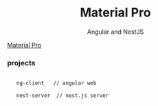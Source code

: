 <h1 align="center">Material Pro</h1>

<div align="center">

Angular and NestJS

</div>

[Material Pro](https://guobin211.github.io/material-pro/)

### projects

```bash

   ng-client   // angular web

   nest-server  // nest.js server

```
